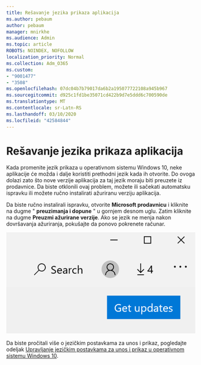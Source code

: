 ```yaml
---
title: Rešavanje jezika prikaza aplikacija
ms.author: pebaum
author: pebaum
manager: mnirkhe
ms.audience: Admin
ms.topic: article
ROBOTS: NOINDEX, NOFOLLOW
localization_priority: Normal
ms.collection: Adm_O365
ms.custom:
- "9001477"
- "3508"
ms.openlocfilehash: 07dc04b7b79017da6b2a195077722108a945b967
ms.sourcegitcommit: d925c1fd1be35071cd422b9d7e5ddd6c700590de
ms.translationtype: MT
ms.contentlocale: sr-Latn-RS
ms.lasthandoff: 03/10/2020
ms.locfileid: "42584844"
---
```

# <a name="fix-the-display-language-of-apps"></a>Rešavanje jezika prikaza aplikacija

Kada promenite jezik prikaza u operativnom sistemu Windows 10, neke aplikacije će možda i dalje koristiti prethodni jezik kada ih otvorite. Do ovoga dolazi zato što nove verzije aplikacija za taj jezik moraju biti preuzete iz prodavnice. Da biste otklonili ovaj problem, možete ili sačekati automatsku ispravku ili možete ručno instalirati ažuriranu verziju aplikacija.

Da biste ručno instalirali ispravku, otvorite **Microsoft prodavnicu** i kliknite na dugme " **preuzimanja i dopune** " u gornjem desnom uglu. Zatim kliknite na dugme **Preuzmi ažurirane verzije**. Ako se jezik ne menja nakon dovršavanja ažuriranja, pokušajte da ponovo pokrenete računar.

![Preuzmi ažurirane verzije.](media/get-updates.png)

Da biste pročitali više o jezičkim postavkama za unos i prikaz, pogledajte odeljak [Upravljanje jezičkim postavkama za unos i prikaz u operativnom sistemu Windows 10](https://support.microsoft.com/help/4027670/windows-10-add-and-switch-input-and-display-language-preferences).
